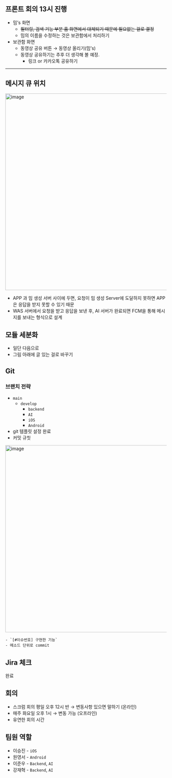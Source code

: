 ## 프론트 회의 13시 진행

- 밈’s 화면
    - ~~필터링, 검색 기능 부분 홈 화면에서 대체되기 때문에 필요없는 걸로 결정~~
    - 밈의 이름을 수정하는 것은 보관함에서 처리하기
- 보관함 화면
    - 동영상 공유 버튼 → 동영상 올리기(밈’s)
    - 동영상 공유하기는 추후 더 생각해 볼 예정.
        - 링크 or 카카오톡 공유하기

---

## 메시지 큐 위치
<img width="614" alt="image" src="https://github.com/tukcomCD2024/SnowBall/assets/116789976/e0608e33-19ba-4824-b210-ad4ee4334846">

- APP 과 밈 생성 서버 사이에 두면, 요청이 밈 생성 Server에 도달하지 못하면 APP은 응답을 받지 못할 수 있기 때문
- WAS 서버에서 요청을 받고 응답을 보낸 후, AI 서버가 완료되면 FCM을 통해 메시지를 보내는 형식으로 설계

## 모듈 세분화

- 일단 다음으로
- 그림 아래에 글 있는 걸로 바꾸기

## Git

### 브랜치 전략

- `main`
    - `develop`
        - `backend`
        - `AI`
        - `iOS`
        - `Android`
- git 템플릿 설정 완료
- 커밋 규칫
<img width="584" alt="image" src="https://github.com/tukcomCD2024/SnowBall/assets/116789976/9911b7a8-c86b-4933-98dc-0b4991249ce0">
    
    - `[#이슈번호] 구현한 기능`
    - 메소드 단위로 commit

## Jira 체크

완료

## 회의

- 스크럼 회의 평일 오후 12시 반 → 변동사항 있으면 말하기 (온라인)
- 매주 화요일 오후 1시 → 변동 가능 (오프라인)
- 유연한 회의 시간

## 팀원 역할

- 이승진 - `iOS`
- 원영서 - `Android`
- 이준우 - `Backend`, `AI`
- 강재혁 - `Backend`, `AI`
